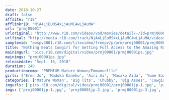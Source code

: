 ```yaml
---
date: 2018-10-27
draft: false
affsite: "r18"
afflinkr18: "NjA4LjEuMS4xLjAuMC4wLjAuMA"
url: "prmj00001"
urloriginal: "http://www.r18.com/videos/vod/movies/detail/-/id=prmj00001"
urlfinal: "http://media.r18.com/track/NjA4LjEuMS4xLjAuMC4wLjAuMA/videos/vod/movies/detail/-/id=prmj00001"
samplevid: "awspv3001.r18.com/litevideo/freepv/p/prm/prmj00001/prmj00001_dmb_w.mp4"
title: "Nothing Beats Cowgirl for Getting Full Access to the Amazing Rack on this BBW MILF Gang! Spend 4 Hours Having Your Way with These 20 Chicks with Great Tits!"
mainimgurl: "pics.r18.com/digital/video/prmj00001/prmj00001ps.jpg"
mainimgs: "prmj00001ps.jpg"
releasedate: "Sept. 16, 2018"
duration: 240
productioncomp: "PREMIUM Mature Woman/Emmanuellle"
girls: ['Eren Jo', 'Madoka Kaneko', 'Airi Ai', 'Masako Aida', 'Yume Sazanami', 'Nami Horikawa', 'Ayako Hayama', 'Misuzu Tomizawa', 'Yu Asagiri', 'Fumi Yamada']
categories: ['Mature Woman', 'Big Tits', 'Chubby', 'Big Asses', 'Cowgirl']
imgurls: ['pics.r18.com/digital/video/prmj00001/prmj00001jp-1.jpg', 'pics.r18.com/digital/video/prmj00001/prmj00001jp-2.jpg', 'pics.r18.com/digital/video/prmj00001/prmj00001jp-3.jpg', 'pics.r18.com/digital/video/prmj00001/prmj00001jp-4.jpg', 'pics.r18.com/digital/video/prmj00001/prmj00001jp-5.jpg', 'pics.r18.com/digital/video/prmj00001/prmj00001jp-6.jpg', 'pics.r18.com/digital/video/prmj00001/prmj00001jp-7.jpg', 'pics.r18.com/digital/video/prmj00001/prmj00001jp-8.jpg', 'pics.r18.com/digital/video/prmj00001/prmj00001jp-9.jpg', 'pics.r18.com/digital/video/prmj00001/prmj00001jp-10.jpg', 'pics.r18.com/digital/video/prmj00001/prmj00001jp-11.jpg', 'pics.r18.com/digital/video/prmj00001/prmj00001jp-12.jpg', 'pics.r18.com/digital/video/prmj00001/prmj00001jp-13.jpg', 'pics.r18.com/digital/video/prmj00001/prmj00001jp-14.jpg', 'pics.r18.com/digital/video/prmj00001/prmj00001jp-15.jpg', 'pics.r18.com/digital/video/prmj00001/prmj00001jp-16.jpg', 'pics.r18.com/digital/video/prmj00001/prmj00001jp-17.jpg', 'pics.r18.com/digital/video/prmj00001/prmj00001jp-18.jpg', 'pics.r18.com/digital/video/prmj00001/prmj00001jp-19.jpg', 'pics.r18.com/digital/video/prmj00001/prmj00001jp-20.jpg']
imgs: ['prmj00001jp-1.jpg', 'prmj00001jp-2.jpg', 'prmj00001jp-3.jpg', 'prmj00001jp-4.jpg', 'prmj00001jp-5.jpg', 'prmj00001jp-6.jpg', 'prmj00001jp-7.jpg', 'prmj00001jp-8.jpg', 'prmj00001jp-9.jpg', 'prmj00001jp-10.jpg', 'prmj00001jp-11.jpg', 'prmj00001jp-12.jpg', 'prmj00001jp-13.jpg', 'prmj00001jp-14.jpg', 'prmj00001jp-15.jpg', 'prmj00001jp-16.jpg', 'prmj00001jp-17.jpg', 'prmj00001jp-18.jpg', 'prmj00001jp-19.jpg', 'prmj00001jp-20.jpg']
---
```

